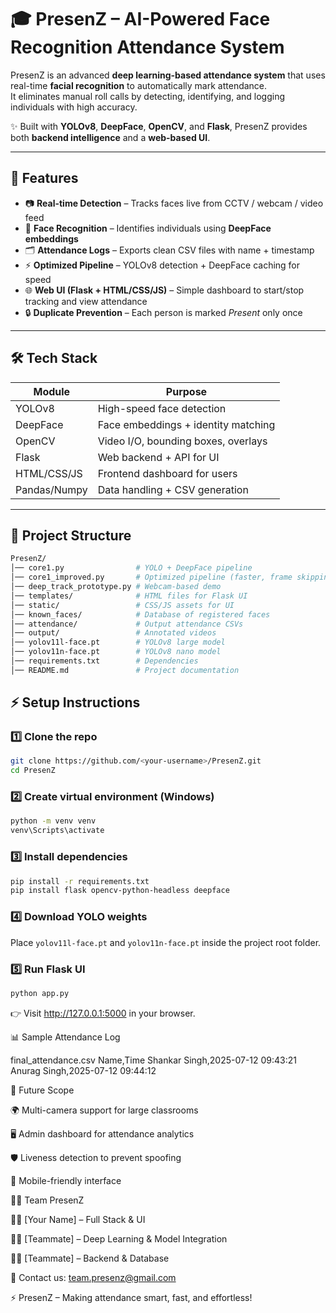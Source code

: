 # 🎓 PresenZ – AI-Powered Face Recognition Attendance System  

PresenZ is an advanced **deep learning-based attendance system** that uses real-time **facial recognition** to automatically mark attendance.  
It eliminates manual roll calls by detecting, identifying, and logging individuals with high accuracy.  

✨ Built with **YOLOv8**, **DeepFace**, **OpenCV**, and **Flask**, PresenZ provides both **backend intelligence** and a **web-based UI**.  

---

## 🚀 Features  

- 📷 **Real-time Detection** – Tracks faces live from CCTV / webcam / video feed  
- 🤖 **Face Recognition** – Identifies individuals using **DeepFace embeddings**  
- 🗂️ **Attendance Logs** – Exports clean CSV files with name + timestamp  
- ⚡ **Optimized Pipeline** – YOLOv8 detection + DeepFace caching for speed  
- 🌐 **Web UI (Flask + HTML/CSS/JS)** – Simple dashboard to start/stop tracking and view attendance  
- 🔒 **Duplicate Prevention** – Each person is marked *Present* only once  

---

## 🛠️ Tech Stack  

| Module       | Purpose                              |  
|--------------|--------------------------------------|  
| YOLOv8       | High-speed face detection            |  
| DeepFace     | Face embeddings + identity matching  |  
| OpenCV       | Video I/O, bounding boxes, overlays  |  
| Flask        | Web backend + API for UI             |  
| HTML/CSS/JS  | Frontend dashboard for users         |  
| Pandas/Numpy | Data handling + CSV generation       |  

---

## 📂 Project Structure  

```bash
PresenZ/
│── core1.py                # YOLO + DeepFace pipeline  
│── core1_improved.py       # Optimized pipeline (faster, frame skipping)  
│── deep_track_prototype.py # Webcam-based demo  
│── templates/              # HTML files for Flask UI  
│── static/                 # CSS/JS assets for UI  
│── known_faces/            # Database of registered faces  
│── attendance/             # Output attendance CSVs  
│── output/                 # Annotated videos  
│── yolov11l-face.pt        # YOLOv8 large model  
│── yolov11n-face.pt        # YOLOv8 nano model  
│── requirements.txt        # Dependencies  
│── README.md               # Project documentation  

```

## ⚡ Setup Instructions  

### 1️⃣ Clone the repo  
```bash
git clone https://github.com/<your-username>/PresenZ.git
cd PresenZ
```

### 2️⃣ Create virtual environment (Windows)
``` bash
python -m venv venv
venv\Scripts\activate
```

### 3️⃣ Install dependencies
``` bash
pip install -r requirements.txt
pip install flask opencv-python-headless deepface
```

### 4️⃣ Download YOLO weights
Place `yolov11l-face.pt` and `yolov11n-face.pt` inside the project root folder.

### 5️⃣ Run Flask UI
``` bash
python app.py
```

👉 Visit http://127.0.0.1:5000
 in your browser.

📊 Sample Attendance Log

final_attendance.csv
Name,Time
Shankar Singh,2025-07-12 09:43:21
Anurag Singh,2025-07-12 09:44:12

🔮 Future Scope

🌍 Multi-camera support for large classrooms

🖥️ Admin dashboard for attendance analytics

🛡️ Liveness detection to prevent spoofing

📱 Mobile-friendly interface

👨‍💻 Team PresenZ

🧑‍💻 [Your Name] – Full Stack & UI

🧑‍💻 [Teammate] – Deep Learning & Model Integration

🧑‍💻 [Teammate] – Backend & Database

📧 Contact us: team.presenz@gmail.com

⚡ PresenZ – Making attendance smart, fast, and effortless!

